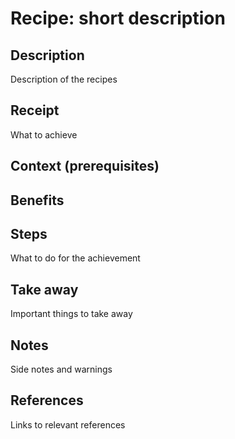 # Recipe: short description

## Description

Description of the recipes

## Receipt

What to achieve

## Context (prerequisites)

## Benefits

## Steps

What to do for the achievement

## Take away

Important things to take away

## Notes

Side notes and warnings

## References

Links to relevant references
